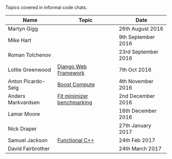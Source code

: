 Topics covered in informal code chats.

Name | Topic | Date
--- | --- | ---
Martyn Gigg | |  26th August 2016
Mike Hart| | 9th September 2016  
Roman Tolchenov | | 23rd September 2016
Lottie Greenwood | [Django Web Framework](MaterialPresented/Django-Web-Framework-7thOct2016-greenwood.pptx) | 7th Oct 2016
Anton Picardo-Selg | [Boost Compute](https://antonpiccardoselg.github.io/slides/boost_compute/#/) | 4th November 2016
Anders Markvardsen | [Fit minimizer benchmarking](MaterialPresented/Fit-minimizer-benchmarking-2ndDec2016-markvardsen.pptx) | 2nd December 2016
Lamar Moore | | 16th December 2016
Nick Draper | | 27th January 2017
Samuel Jackson | [Functional C++](http://slides.com/samueljackson-1/deck) | 24th Feb 2017
David Fairbrother | | 24th March 2017
